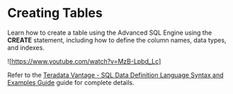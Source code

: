 # Creating Tables

Learn how to create a table using the Advanced SQL Engine using the **CREATE** statement, including how to define the column names, data types, and indexes.

![https://www.youtube.com/watch?v=MzB-Lpbd_Lc]

Refer to the [Teradata Vantage - SQL Data Definition Language Syntax and Examples Guide](https://docs.teradata.com/search/all?query=CREATE+TABLE+Syntax&filters=category~%2522Programming+Reference%2522*prodname~%2522Advanced+SQL+Engine%2522&content-lang=en-US) guide for complete details.

